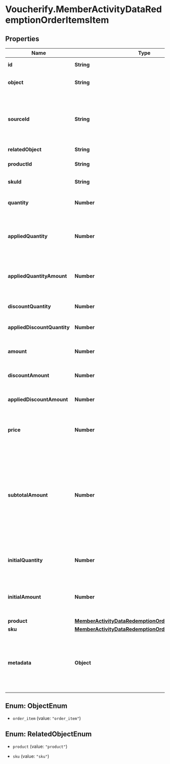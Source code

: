 # Voucherify.MemberActivityDataRedemptionOrderItemsItem

## Properties

Name | Type | Description | Notes
------------ | ------------- | ------------- | -------------
**id** | **String** | Unique identifier of the order line item. | [optional] 
**object** | **String** |  | [optional] [default to &#39;order_item&#39;]
**sourceId** | **String** | The merchant&#39;s product/SKU ID (if it is different from the Voucherify product/SKU ID). It is useful in the integration between multiple systems. It can be an ID from an eCommerce site, a database, or a third-party service. | [optional] 
**relatedObject** | **String** |  | [optional] 
**productId** | **String** | Unique identifier of the product. It is assigned by Voucherify. | [optional] 
**skuId** | **String** | Unique identifier of the SKU. It is assigned by Voucherify. | [optional] 
**quantity** | **Number** | Quantity of the particular item in the cart. and The quantity of the particular item in the cart. | [optional] 
**appliedQuantity** | **Number** | Quantity of items changed by the application of a new quantity items. It can be positive when an item is added or negative if an item is replaced. | [optional] 
**appliedQuantityAmount** | **Number** | Amount for the items changed by the application of a new quantity items. It can be positive when an item is added or negative if an item is replaced. | [optional] 
**discountQuantity** | **Number** | Number of discounted items. and Number of dicounted items. | [optional] 
**appliedDiscountQuantity** | **Number** | Number of the discounted items applied in the transaction. | [optional] 
**amount** | **Number** | Total amount of the order item (price * quantity). and The total amount of the order item (price * quantity). | [optional] 
**discountAmount** | **Number** | Sum of all order-item-level discounts applied to the order. | [optional] 
**appliedDiscountAmount** | **Number** | Order-level discount amount applied in the transaction. and This field shows the order-level discount applied. | [optional] 
**price** | **Number** | Unit price of an item. The value is multiplied by 100 to represent 2 decimal places. For example &#x60;10000 cents&#x60; for &#x60;$100.00&#x60;. | [optional] 
**subtotalAmount** | **Number** | Final order item amount after the applied item-level discount.  If there are no item-level discounts applied, this item is equal to the &#x60;amount&#x60;.    &#x60;subtotal_amount&#x60;&#x3D;&#x60;amount&#x60;-&#x60;discount_amount&#x60; and Final order item amount after the applied item-level discount.  If there are no item-level discounts applied, this item is equal to the &#x60;amount&#x60;.    &#x60;subtotal_amount&#x60;&#x3D;&#x60;amount&#x60;-&#x60;applied_discount_amount&#x60; | [optional] 
**initialQuantity** | **Number** | A positive integer in the smallest unit quantity representing the total amount of the order; this is the sum of the order items&#39; quantity. | [optional] 
**initialAmount** | **Number** | A positive integer in the smallest currency unit (e.g. 100 cents for $1.00) representing the total amount of the order. This is the sum of the order items&#39; amounts. | [optional] 
**product** | [**MemberActivityDataRedemptionOrderItemsItemProduct**](MemberActivityDataRedemptionOrderItemsItemProduct.md) |  | [optional] 
**sku** | [**MemberActivityDataRedemptionOrderItemsItemSku**](MemberActivityDataRedemptionOrderItemsItemSku.md) |  | [optional] 
**metadata** | **Object** | A set of custom key/value pairs that you can attach to an item object. It can be useful for storing additional information about the item in a structured format. It can be used to define business validation rules or discount formulas. | [optional] 



## Enum: ObjectEnum


* `order_item` (value: `"order_item"`)





## Enum: RelatedObjectEnum


* `product` (value: `"product"`)

* `sku` (value: `"sku"`)





